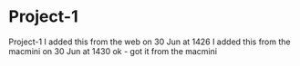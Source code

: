# Project-1
Project-1
I added this from the web on 30 Jun at 1426
I added this from the macmini on 30 Jun at 1430
ok - got it from the macmini
